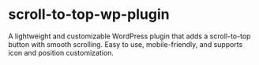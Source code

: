 # scroll-to-top-wp-plugin
A lightweight and customizable WordPress plugin that adds a scroll-to-top button with smooth scrolling. Easy to use, mobile-friendly, and supports icon and position customization.
